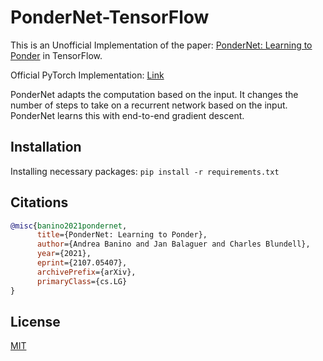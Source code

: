 # PonderNet-TensorFlow

This is an Unofficial Implementation of the paper: [PonderNet: Learning to Ponder](https://arxiv.org/abs/2107.05407) in TensorFlow.

Official PyTorch Implementation: [Link](https://nn.labml.ai/adaptive_computation/ponder_net/index.html)

PonderNet adapts the computation based on the input. It changes the number of steps to take on a recurrent network based on the input. PonderNet learns this with end-to-end gradient descent.

## Installation
Installing necessary packages: `pip install -r requirements.txt`

## Citations
```bibtex
@misc{banino2021pondernet,
      title={PonderNet: Learning to Ponder}, 
      author={Andrea Banino and Jan Balaguer and Charles Blundell},
      year={2021},
      eprint={2107.05407},
      archivePrefix={arXiv},
      primaryClass={cs.LG}
}
```

## License

[MIT](https://github.com/EMalagoli92/PonderNet-TensorFlow/blob/main/LICENSE)
